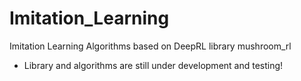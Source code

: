 # Imitation_Learning
Imitation Learning Algorithms based on DeepRL library mushroom_rl

- Library and algorithms are still under development and testing!
